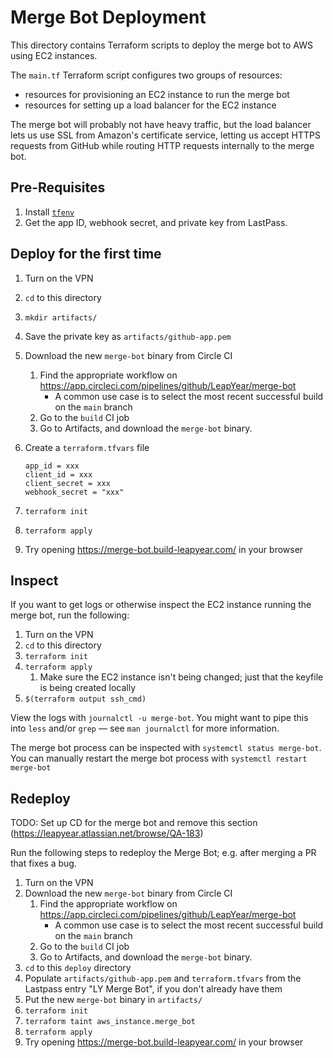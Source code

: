 # Merge Bot Deployment

This directory contains Terraform scripts to deploy the merge bot to AWS using
EC2 instances.

The `main.tf` Terraform script configures two groups of resources:

* resources for provisioning an EC2 instance to run the merge bot
* resources for setting up a load balancer for the EC2 instance

The merge bot will probably not have heavy traffic, but the load balancer
lets us use SSL from Amazon's certificate service, letting us accept HTTPS
requests from GitHub while routing HTTP requests internally to the merge bot.

## Pre-Requisites

1. Install [`tfenv`](https://github.com/tfutils/tfenv)
1. Get the app ID, webhook secret, and private key from LastPass.

## Deploy for the first time

1. Turn on the VPN
1. `cd` to this directory
1. `mkdir artifacts/`
1. Save the private key as `artifacts/github-app.pem`
1. Download the new `merge-bot` binary from Circle CI
    1. Find the appropriate workflow on https://app.circleci.com/pipelines/github/LeapYear/merge-bot
        - A common use case is to select the most recent successful build on the `main` branch
    1. Go to the `build` CI job
    1. Go to Artifacts, and download the `merge-bot` binary.
1. Create a `terraform.tfvars` file

    ```
    app_id = xxx
    client_id = xxx
    client_secret = xxx
    webhook_secret = "xxx"
    ```

1. `terraform init`
1. `terraform apply`
1. Try opening https://merge-bot.build-leapyear.com/ in your browser

## Inspect

If you want to get logs or otherwise inspect the EC2 instance running the merge
bot, run the following:

1. Turn on the VPN
1. `cd` to this directory
1. `terraform init`
1. `terraform apply`
    1. Make sure the EC2 instance isn't being changed; just that the keyfile
       is being created locally
1. `$(terraform output ssh_cmd)`

View the logs with `journalctl -u merge-bot`. You might want to pipe this into `less` and/or `grep` — see `man journalctl` for more information.

The merge bot process can be inspected with `systemctl status merge-bot`. You can manually restart the merge bot process with `systemctl restart merge-bot`

## Redeploy

TODO: Set up CD for the merge bot and remove this section (https://leapyear.atlassian.net/browse/QA-183)

Run the following steps to redeploy the Merge Bot; e.g. after merging a PR that fixes a bug.

1. Turn on the VPN
1. Download the new `merge-bot` binary from Circle CI
    1. Find the appropriate workflow on https://app.circleci.com/pipelines/github/LeapYear/merge-bot
        - A common use case is to select the most recent successful build on the `main` branch
    1. Go to the `build` CI job
    1. Go to Artifacts, and download the `merge-bot` binary.
1. `cd` to this `deploy` directory
1. Populate `artifacts/github-app.pem` and `terraform.tfvars` from the Lastpass entry "LY Merge Bot",
if you don't already have them
1. Put the new `merge-bot` binary in `artifacts/`
1. `terraform init`
1. `terraform taint aws_instance.merge_bot`
1. `terraform apply`
1. Try opening https://merge-bot.build-leapyear.com/ in your browser
